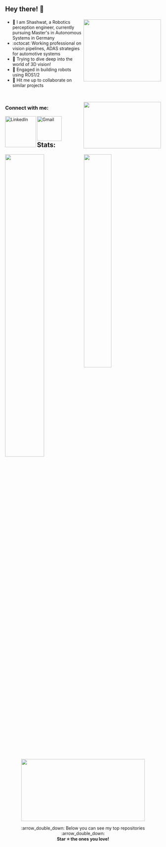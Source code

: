 ## Hey there! 👋 <p align="center"><img align="right" src="https://media.giphy.com/media/jkSvCVEXWlOla/giphy.gif" width="250" height="200" /></p>

- :panda_face: I am Shashwat, a Robotics perception engineer, currently pursuing Master's in Autonomous Systems in Germany
- :octocat: Working professional on vision pipelines, ADAS strategies for automotive systems
- :car: Trying to dive deep into the world of 3D vision!   
- :electric_plug: Engaged in building robots using ROS1/2
- :robot: Hit me up to collaborate on similar projects
<br>
<p align="center"><img align="right" src="https://media.giphy.com/media/wRYbY8OPGkHxS/giphy.gif" width="250" height="150" /></p>

### Connect with me: <br>
<a href="https://www.linkedin.com/in/shaxpy28">
  <img align="left" alt="LinkedIn" width="100px" src="https://img.shields.io/badge/LinkedIn-0077B5?style=for-the-badge&logo=linkedin&logoColor=white" />
</a>
<a href="mailto:shashwatpandey28@gmail.com">
  <img align="left" alt="Gmail" width="80px" src="https://img.shields.io/badge/Gmail-D14836?style=for-the-badge&logo=gmail&logoColor=white" />
</a>
<br>
<br>
<br>

## Stats: 
<img align="left" width="50%" src="https://github-readme-stats.vercel.app/api?username=shaxpy&show_icons=true&hide_border=true&theme=radical" />
<img width="42%" src="https://github-readme-stats.vercel.app/api/top-langs/?username=shaxpy&layout=compact&theme=radical&hide_border=true" />


<p align="center"><br>
<img align="middle" src="https://media.giphy.com/media/MC6eSuC3yypCU/giphy.gif" width="400" height="200" /></p>

</details>


<p align="center">
    :arrow_double_down: Below you can see my top repositories :arrow_double_down:
    <br>
    <b>
      Star ⭐ the ones you love!
    </b>
</p>
